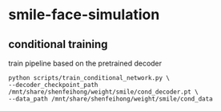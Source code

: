 # smile-face-simulation

## conditional training

train pipeline based on the pretrained decoder 

    python scripts/train_conditional_network.py \
    --decoder_checkpoint_path /mnt/share/shenfeihong/weight/smile/cond_decoder.pt \
    --data_path /mnt/share/shenfeihong/weight/smile/cond_data
